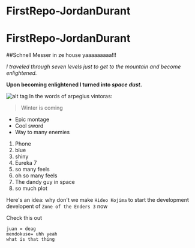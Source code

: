 # FirstRepo-JordanDurant
# FirstRepo-JordanDurant

##Schnell Messer in ze house yaaaaaaaaa!!!

*I traveled through seven levels just to get to the mountain and become enlightened.*

**Upon becoming enlightened I turned into _space_ _dust_.**

![alt tag](http://go-grafix.com/data/wallpapers/25/journey-590855-1920x1080-hq-dsk-wallpapers.png)
In the words of arpegius vintoras:
>Winter is coming

* Epic montage
* Cool sword
* Way to many enemies

1. Phone
  1. blue
  2. shiny
2. Eureka 7
  1. so many feels 
  2. oh so many feels
3. The dandy guy in space
  1. so much plot 

Here's an idea: why don't we make `Hideo Kojima` to start the development developent of `Zone of the Enders 3` now

Check this out

```
juan = deag
mendokuse= uhh yeah
what is that thing
```

